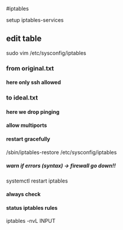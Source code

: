 #iptables

setup iptables-services

## edit table
sudo vim /etc/sysconfig/iptables

### from original.txt
#### here only ssh allowed

### to ideal.txt
#### here we drop pinging
#### allow multiports 


#### restart gracefully
/sbin/iptables-restore /etc/sysconfig/iptables
##### warn if errors (syntax) -> firewall go down!!
systemctl restart iptables 

#### always check
#### status iptables rules
iptables -nvL INPUT
